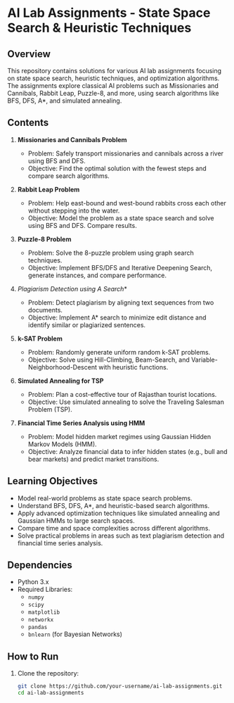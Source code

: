 
# AI Lab Assignments - State Space Search & Heuristic Techniques

## Overview
This repository contains solutions for various AI lab assignments focusing on state space search, heuristic techniques, and optimization algorithms. The assignments explore classical AI problems such as Missionaries and Cannibals, Rabbit Leap, Puzzle-8, and more, using search algorithms like BFS, DFS, A*, and simulated annealing.

## Contents
1. **Missionaries and Cannibals Problem**
   - Problem: Safely transport missionaries and cannibals across a river using BFS and DFS.
   - Objective: Find the optimal solution with the fewest steps and compare search algorithms.
  
2. **Rabbit Leap Problem**
   - Problem: Help east-bound and west-bound rabbits cross each other without stepping into the water.
   - Objective: Model the problem as a state space search and solve using BFS and DFS. Compare results.

3. **Puzzle-8 Problem**
   - Problem: Solve the 8-puzzle problem using graph search techniques.
   - Objective: Implement BFS/DFS and Iterative Deepening Search, generate instances, and compare performance.

4. **Plagiarism Detection using A* Search**
   - Problem: Detect plagiarism by aligning text sequences from two documents.
   - Objective: Implement A* search to minimize edit distance and identify similar or plagiarized sentences.

5. **k-SAT Problem**
   - Problem: Randomly generate uniform random k-SAT problems.
   - Objective: Solve using Hill-Climbing, Beam-Search, and Variable-Neighborhood-Descent with heuristic functions.

6. **Simulated Annealing for TSP**
   - Problem: Plan a cost-effective tour of Rajasthan tourist locations.
   - Objective: Use simulated annealing to solve the Traveling Salesman Problem (TSP).

7. **Financial Time Series Analysis using HMM**
   - Problem: Model hidden market regimes using Gaussian Hidden Markov Models (HMM).
   - Objective: Analyze financial data to infer hidden states (e.g., bull and bear markets) and predict market transitions.

## Learning Objectives
- Model real-world problems as state space search problems.
- Understand BFS, DFS, A*, and heuristic-based search algorithms.
- Apply advanced optimization techniques like simulated annealing and Gaussian HMMs to large search spaces.
- Compare time and space complexities across different algorithms.
- Solve practical problems in areas such as text plagiarism detection and financial time series analysis.

## Dependencies
- Python 3.x
- Required Libraries:
  - `numpy`
  - `scipy`
  - `matplotlib`
  - `networkx`
  - `pandas`
  - `bnlearn` (for Bayesian Networks)

## How to Run
1. Clone the repository:
   ```bash
   git clone https://github.com/your-username/ai-lab-assignments.git
   cd ai-lab-assignments
